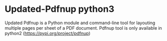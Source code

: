 # Updated-Pdfnup python3
Updated Pdfnup is a Python module and command-line tool for layouting multiple pages per sheet of a PDF document. Pdfnup tool is only available in python2 (https://pypi.org/project/pdfnup)
